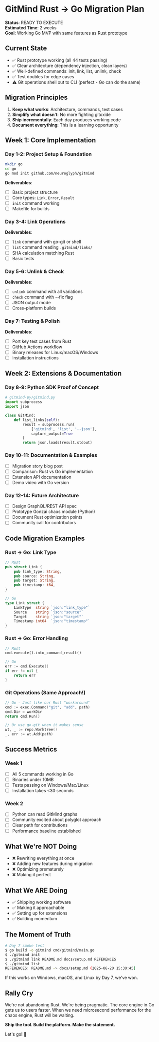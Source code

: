 <!-- OBSOLETE as of June 13, 2025 -->
<!-- We pivoted to pure C implementation instead. See ADR-009-c.md -->

# GitMind Rust → Go Migration Plan

**Status**: READY TO EXECUTE  
**Estimated Time**: 2 weeks  
**Goal**: Working Go MVP with same features as Rust prototype  

## Current State

- ✅ Rust prototype working (all 44 tests passing)
- ✅ Clear architecture (dependency injection, clean layers)
- ✅ Well-defined commands: init, link, list, unlink, check
- ✅ Test doubles for edge cases
- ⚠️  Git operations shell out to CLI (perfect - Go can do the same)

## Migration Principles

1. **Keep what works**: Architecture, commands, test cases
2. **Simplify what doesn't**: No more fighting gitoxide
3. **Ship incrementally**: Each day produces working code
4. **Document everything**: This is a learning opportunity

## Week 1: Core Implementation

### Day 1-2: Project Setup & Foundation
```bash
mkdir go
cd go
go mod init github.com/neuroglyph/gitmind
```

**Deliverables**:
- [ ] Basic project structure
- [ ] Core types: `Link`, `Error`, `Result`
- [ ] `init` command working
- [ ] Makefile for builds

### Day 3-4: Link Operations
**Deliverables**:
- [ ] `link` command with go-git or shell
- [ ] `list` command reading `.gitmind/links/`
- [ ] SHA calculation matching Rust
- [ ] Basic tests

### Day 5-6: Unlink & Check
**Deliverables**:
- [ ] `unlink` command with all variations
- [ ] `check` command with --fix flag
- [ ] JSON output mode
- [ ] Cross-platform builds

### Day 7: Testing & Polish
**Deliverables**:
- [ ] Port key test cases from Rust
- [ ] GitHub Actions workflow
- [ ] Binary releases for Linux/macOS/Windows
- [ ] Installation instructions

## Week 2: Extensions & Documentation

### Day 8-9: Python SDK Proof of Concept
```python
# gitmind-py/gitmind.py
import subprocess
import json

class GitMind:
    def list_links(self):
        result = subprocess.run(
            ['gitmind', 'list', '--json'],
            capture_output=True
        )
        return json.loads(result.stdout)
```

### Day 10-11: Documentation & Examples
- [ ] Migration story blog post
- [ ] Comparison: Rust vs Go implementation
- [ ] Extension API documentation
- [ ] Demo video with Go version

### Day 12-14: Future Architecture
- [ ] Design GraphQL/REST API spec
- [ ] Prototype Gonzai chaos module (Python)
- [ ] Document Rust optimization points
- [ ] Community call for contributors

## Code Migration Examples

### Rust → Go: Link Type
```rust
// Rust
pub struct Link {
    pub link_type: String,
    pub source: String,
    pub target: String,
    pub timestamp: i64,
}
```

```go
// Go
type Link struct {
    LinkType  string `json:"link_type"`
    Source    string `json:"source"`
    Target    string `json:"target"`
    Timestamp int64  `json:"timestamp"`
}
```

### Rust → Go: Error Handling
```rust
// Rust
cmd.execute().into_command_result()
```

```go
// Go
err := cmd.Execute()
if err != nil {
    return err
}
```

### Git Operations (Same Approach!)
```go
// Go - Just like our Rust "workaround"
cmd := exec.Command("git", "add", path)
cmd.Dir = workDir
return cmd.Run()

// Or use go-git when it makes sense
wt, _ := repo.Worktree()
_, err := wt.Add(path)
```

## Success Metrics

### Week 1
- [ ] All 5 commands working in Go
- [ ] Binaries under 10MB
- [ ] Tests passing on Windows/Mac/Linux
- [ ] Installation takes <30 seconds

### Week 2  
- [ ] Python can read GitMind graphs
- [ ] Community excited about polyglot approach
- [ ] Clear path for contributions
- [ ] Performance baseline established

## What We're NOT Doing

- ❌ Rewriting everything at once
- ❌ Adding new features during migration
- ❌ Optimizing prematurely
- ❌ Making it perfect

## What We ARE Doing

- ✅ Shipping working software
- ✅ Making it approachable
- ✅ Setting up for extensions
- ✅ Building momentum

## The Moment of Truth

```bash
# Day 7 smoke test
$ go build -o gitmind cmd/gitmind/main.go
$ ./gitmind init
$ ./gitmind link README.md docs/setup.md REFERENCES
$ ./gitmind list
REFERENCES: README.md -> docs/setup.md (2025-06-20 15:30:45)
```

If this works on Windows, macOS, and Linux by Day 7, we've won.

## Rally Cry

We're not abandoning Rust. We're being pragmatic. The core engine in Go gets us to users faster. When we need microsecond performance for the chaos engine, Rust will be waiting.

**Ship the tool. Build the platform. Make the statement.**

Let's go! 🚀